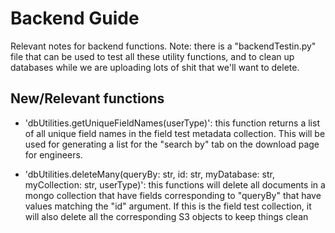 # Backend Guide

Relevant notes for backend functions. Note: there is a "backendTestin.py" file that can be used to test all these utility functions, and to clean up databases while we are uploading lots of shit that we'll want to delete.

## New/Relevant functions

- 'dbUtilities.getUniqueFieldNames(userType)': this function returns a list of all unique field names in the field test metadata collection. This will be used for generating a list for the "search by" tab on the download page for engineers.

- 'dbUtilities.deleteMany(queryBy: str, id: str, myDatabase: str, myCollection: str, userType)': this functions will delete all documents in a mongo collection that have fields corresponding to "queryBy" that have values matching the "id" argument. If this is the field test collection, it will also delete all the corresponding S3 objects to keep things clean